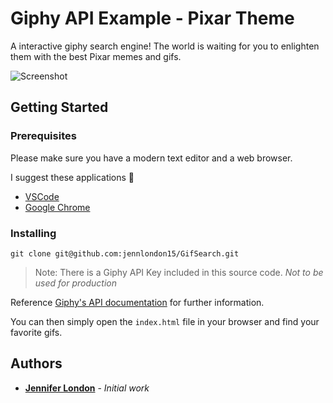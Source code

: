 # Giphy API Example - Pixar Theme

A interactive giphy search engine! The world is waiting for you to enlighten them with the best Pixar memes and gifs.

![Screenshot](https://user-images.githubusercontent.com/46270669/56449411-dbff2b80-62d5-11e9-9472-fda7dad342a2.png)

## Getting Started

### Prerequisites

Please make sure you have a modern text editor and a web browser.

I suggest these applications 🤘

- [VSCode](https://code.visualstudio.com/)
- [Google Chrome](https://www.google.com/chrome/browser/)

### Installing

```git
git clone git@github.com:jennlondon15/GifSearch.git
```

> Note: There is a Giphy API Key included in this source code. _Not to be used for production_

Reference [Giphy's API documentation](https://developers.giphy.com/docs/) for further information.

You can then simply open the `index.html` file in your browser and find your favorite gifs.

## Authors

- **[Jennifer London](https://github.com/jennlondon15)** - _Initial work_